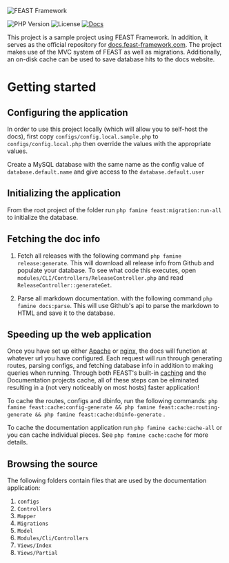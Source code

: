 ![FEAST Framework](https://github.com/FeastFramework/framework/blob/master/logos/feast-transparent-small.png?raw=true)

![PHP Version](https://img.shields.io/packagist/php-v/feast/feast/v2.x-dev)
![License](https://img.shields.io/packagist/l/feast/feast.svg)
[![Docs](https://img.shields.io/badge/docs-quickstart-green.svg)](https://docs.feast-framework.com)

This project is a sample project using FEAST Framework. In addition, it serves as the official repository
for [docs.feast-framework.com](https://docs.feast-framework.com). The project makes use of the MVC system of FEAST as
well as migrations. Additionally, an on-disk cache can be used to save database hits to the docs website.

# Getting started

## Configuring the application

In order to use this project locally (which will allow you to self-host the docs), first
copy `configs/config.local.sample.php` to `configs/config.local.php` then override the values with the appropriate
values.

Create a MySQL database with the same name as the config value of `database.default.name` and give access to
the `database.default.user`

## Initializing the application

From the root project of the folder run `php famine feast:migration:run-all` to initialize the database.

## Fetching the doc info

1. Fetch all releases with the following command `php famine release:generate`. This will download all release info from
   Github and populate your database. To see what code this executes,
   open `modules/CLI/Controllers/ReleaseController.php` and read `ReleaseController::generateGet`.

2. Parse all markdown documentation. with the following command `php famine docs:parse`. This will use Github's api to
   parse the markdown to HTML and save it to the database.

## Speeding up the web application

Once you have set up either [Apache](https://docs.feast-framework.com/install.md#running-on-apache2)
or [nginx](https://docs.feast-framework.com/install.md#running-on-nginx), the docs will function at whatever url you
have configured. Each request will run through generating routes, parsing configs, and fetching database info in
addition to making queries when running. Through both FEAST's
built-in [caching](https://docs.feast-framework.com/cli.md#feastcache) and the Documentation projects cache, all of
these steps can be eliminated resulting in a (not very noticeably on most hosts) faster application!

To cache the routes, configs and dbinfo, run the following
commands: `php famine feast:cache:config-generate && php famine feast:cache:routing-generate && php famine feast:cache:dbinfo-generate`
.

To cache the documentation application run `php famine cache:cache-all` or you can cache individual pieces.
See `php famine cache:cache` for more details.

## Browsing the source
The following folders contain files that are used by the documentation application:
1. `configs`
2. `Controllers`
3. `Mapper`
4. `Migrations`
5. `Model`
6. `Modules/Cli/Controllers`
7. `Views/Index`
8. `Views/Partial`